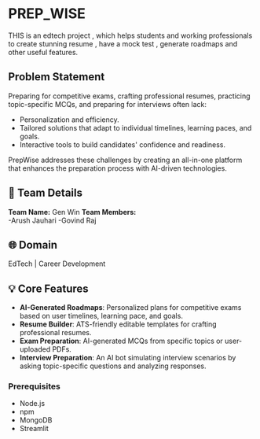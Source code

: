 # PREP_WISE
THIS is an edtech project , which helps students and working professionals to create stunning resume , have a mock test , generate roadmaps and other useful features.


## Problem Statement

Preparing for competitive exams, crafting professional resumes, practicing topic-specific MCQs, and preparing for interviews often lack:  
- Personalization and efficiency.  
- Tailored solutions that adapt to individual timelines, learning paces, and goals.  
- Interactive tools to build candidates' confidence and readiness.  

PrepWise addresses these challenges by creating an all-in-one platform that enhances the preparation process with AI-driven technologies.


## 👥 Team Details

**Team Name:** Gen Win
**Team Members:**  
-Arush Jauhari
-Govind Raj


## 🌐 Domain

EdTech | Career Development



## 💡 Core Features

- **AI-Generated Roadmaps**: Personalized plans for competitive exams based on user timelines, learning pace, and goals.
- **Resume Builder**: ATS-friendly editable templates for crafting professional resumes.
- **Exam Preparation**: AI-generated MCQs from specific topics or user-uploaded PDFs.
- **Interview Preparation**: An AI bot simulating interview scenarios by asking topic-specific questions and analyzing responses.



### Prerequisites

- Node.js
- npm
- MongoDB
- Streamlit
